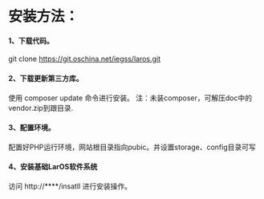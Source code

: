 # 安装方法：

#### 1、下载代码。
git clone https://git.oschina.net/iegss/laros.git

#### 2、下载更新第三方库。
使用 composer update 命令进行安装。
注：未装composer，可解压doc中的vendor.zip到跟目录.

#### 3、配置环境。
配置好PHP运行环境，网站根目录指向pubic。并设置storage、config目录可写

#### 4、安装基础LarOS软件系统
访问 http://****/insatll 进行安装操作。